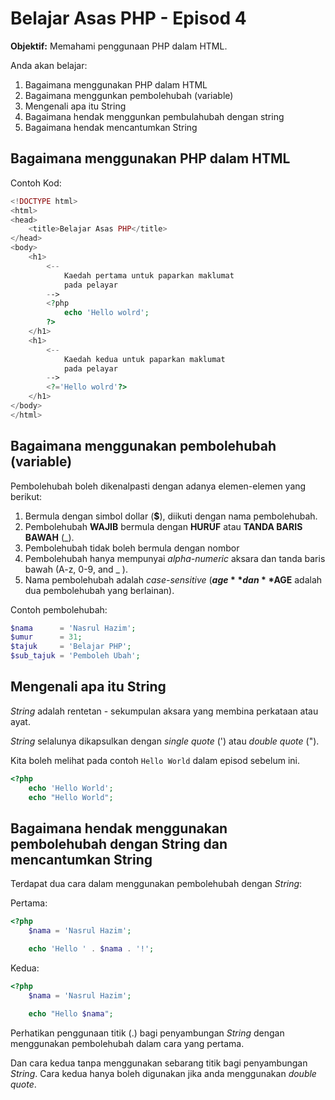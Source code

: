 # Belajar Asas PHP - Episod 4

**Objektif:** Memahami penggunaan PHP dalam HTML.

Anda akan belajar:

1. Bagaimana menggunakan PHP dalam HTML
2. Bagaimana menggunkan pembolehubah (variable)
3. Mengenali apa itu String
4. Bagaimana hendak menggunkan pembulahubah dengan string
5. Bagaimana hendak mencantumkan String

## Bagaimana menggunakan PHP dalam HTML

Contoh Kod:

```php
<!DOCTYPE html>
<html>
<head>
	<title>Belajar Asas PHP</title>
</head>
<body>
	<h1>
		<-- 
			Kaedah pertama untuk paparkan maklumat
			pada pelayar
		-->
		<?php
			echo 'Hello wolrd';
		?>
	</h1>
	<h1>
		<-- 
			Kaedah kedua untuk paparkan maklumat
			pada pelayar
		-->
		<?='Hello wolrd'?>
	</h1>
</body>
</html>
```

## Bagaimana menggunakan pembolehubah (variable)

Pembolehubah boleh dikenalpasti dengan adanya elemen-elemen yang berikut:

1. Bermula dengan simbol dollar (**$**), diikuti dengan nama pembolehubah.
2. Pembolehubah **WAJIB** bermula dengan **HURUF** atau **TANDA BARIS BAWAH** (_).
3. Pembolehubah tidak boleh bermula dengan nombor
4. Pembolehubah hanya mempunyai *alpha-numeric* aksara dan tanda baris bawah  (A-z, 0-9, and _ ).
5. Nama pembolehubah adalah *case-sensitive* (**$age** dan **$AGE** adalah dua pembolehubah yang berlainan).

Contoh pembolehubah:

```php
$nama      = 'Nasrul Hazim';
$umur      = 31;
$tajuk     = 'Belajar PHP';
$sub_tajuk = 'Pemboleh Ubah';
```

## Mengenali apa itu String

*String* adalah rentetan - sekumpulan aksara yang membina perkataan atau ayat.

*String* selalunya dikapsulkan dengan *single quote* (') atau *double quote* (").

Kita boleh melihat pada contoh `Hello World` dalam episod sebelum ini.

```php
<?php
	echo 'Hello World';
	echo "Hello World";
```

## Bagaimana hendak menggunakan pembolehubah dengan String dan mencantumkan String

Terdapat dua cara dalam menggunakan pembolehubah dengan *String*:

Pertama:

```php
<?php
	$nama = 'Nasrul Hazim';

	echo 'Hello ' . $nama . '!';
```

Kedua:

```php
<?php
	$nama = 'Nasrul Hazim';

	echo "Hello $nama";
```

Perhatikan penggunaan titik (.) bagi penyambungan *String* dengan menggunakan pembolehubah dalam cara yang pertama.

Dan cara kedua tanpa menggunakan sebarang titik bagi penyambungan *String*. Cara kedua hanya boleh digunakan jika anda menggunakan *double quote*.
